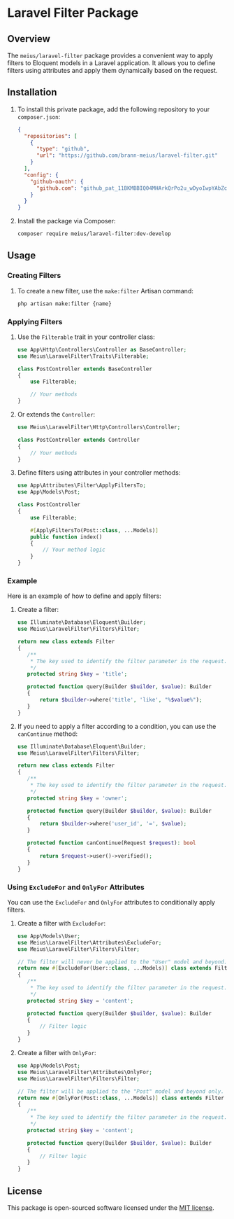 # Laravel Filter Package

## Overview

The `meius/laravel-filter` package provides a convenient way to apply filters to Eloquent models in a Laravel application. It allows you to define filters using attributes and apply them dynamically based on the request.

## Installation

1. To install this private package, add the following repository to your `composer.json`:
    ```json
    {
      "repositories": [
        {
          "type": "github",
          "url": "https://github.com/brann-meius/laravel-filter.git"
        }
      ],
      "config": {
        "github-oauth": {
          "github.com": "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"
        }
      }
    }
    ```

2. Install the package via Composer:
    ```bash
    composer require meius/laravel-filter:dev-develop
    ```

## Usage

### Creating Filters

1. To create a new filter, use the `make:filter` Artisan command: 
    ```bash 
    php artisan make:filter {name}
    ```

### Applying Filters

1. Use the `Filterable` trait in your controller class:
    ```php
    use App\Http\Controllers\Controller as BaseController;
    use Meius\LaravelFilter\Traits\Filterable;

    class PostController extends BaseController
    {
        use Filterable;

        // Your methods
    }
    ```
2. Or extends the `Controller`:
    ```php
    use Meius\LaravelFilter\Http\Controllers\Controller;

    class PostController extends Controller
    {
        // Your methods
    }
    ```

3. Define filters using attributes in your controller methods:
    ```php
    use App\Attributes\Filter\ApplyFiltersTo;
    use App\Models\Post;

    class PostController
    {
        use Filterable;

        #[ApplyFiltersTo(Post::class, ...Models)]
        public function index()
        {
            // Your method logic
        }
    }
    ```

### Example

Here is an example of how to define and apply filters:

1. Create a filter:
    ```php
   use Illuminate\Database\Eloquent\Builder;
   use Meius\LaravelFilter\Filters\Filter;

   return new class extends Filter
   {
       /**
        * The key used to identify the filter parameter in the request.
        */
       protected string $key = 'title';

       protected function query(Builder $builder, $value): Builder
       {
           return $builder->where('title', 'like', "%$value%");
       }
   }
   ```

2. If you need to apply a filter according to a condition, you can use the `canContinue` method:
    ```php
   use Illuminate\Database\Eloquent\Builder;
   use Meius\LaravelFilter\Filters\Filter;

   return new class extends Filter
   {
       /**
        * The key used to identify the filter parameter in the request.
        */
       protected string $key = 'owner';

       protected function query(Builder $builder, $value): Builder
       {
           return $builder->where('user_id', '=', $value);
       }        
   
       protected function canContinue(Request $request): bool
       {
           return $request->user()->verified();
       }
   }
   ```

### Using `ExcludeFor` and `OnlyFor` Attributes

You can use the `ExcludeFor` and `OnlyFor` attributes to conditionally apply filters.

1. Create a filter with `ExcludeFor`:
    ```php
    use App\Models\User;
    use Meius\LaravelFilter\Attributes\ExcludeFor;
    use Meius\LaravelFilter\Filters\Filter;

    // The filter will never be applied to the "User" model and beyond.
    return new #[ExcludeFor(User::class, ...Models)] class extends Filter
    {
       /**
        * The key used to identify the filter parameter in the request.
        */
       protected string $key = 'content';

       protected function query(Builder $builder, $value): Builder
       {
           // Filter logic
       }
    }
    ```

2. Create a filter with `OnlyFor`:
    ```php
    use App\Models\Post;
    use Meius\LaravelFilter\Attributes\OnlyFor;
    use Meius\LaravelFilter\Filters\Filter;

    // The filter will be applied to the "Post" model and beyond only.
    return new #[OnlyFor(Post::class, ...Models)] class extends Filter
    {
       /**
        * The key used to identify the filter parameter in the request.
        */
       protected string $key = 'content';

       protected function query(Builder $builder, $value): Builder
       {
           // Filter logic
       }
    }
    ```

## License

This package is open-sourced software licensed under the [MIT license](LICENSE.md).
